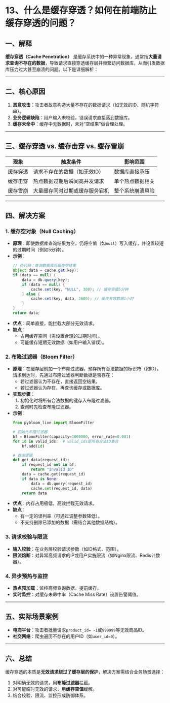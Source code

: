 # 13、什么是缓存穿透？如何在前端防止缓存穿透的问题？

## 一、解释

**缓存穿透（Cache Penetration）** 是缓存系统中的一种异常现象，通常指**大量请求查询不存在的数据**，导致请求直接穿透缓存层并频繁访问数据库，从而引发数据库压力过大甚至崩溃的问题。以下是详细解析：

---

## 二、核心原因
1. **恶意攻击**：攻击者故意构造大量不存在的数据请求（如无效的ID、随机字符串）。
2. **业务逻辑缺陷**：用户输入未校验，错误请求直接落到数据库。
3. **缓存未命中**：缓存中无数据时，未对“空结果”做合理处理。

---

## 三、缓存穿透 vs. 缓存击穿 vs. 缓存雪崩
| **现象** | **触发条件**                   | **影响范围**     |
| -------- | ------------------------------ | ---------------- |
| 缓存穿透 | 请求不存在的数据（如无效ID）   | 数据库直接承压   |
| 缓存击穿 | 热点数据过期后瞬间高并发请求   | 单个热点数据相关 |
| 缓存雪崩 | 大量缓存同时过期或缓存服务宕机 | 整个系统崩溃风险 |

---

## 四、解决方案
### 1. 缓存空对象（Null Caching）
   - **原理**：即使数据库查询结果为空，仍将空值（如`null`）写入缓存，并设置较短的过期时间（例如5分钟）。
   - **示例**：
     ```java
     // 伪代码：查询数据库后缓存空结果
     Object data = cache.get(key);
     if (data == null) {
         data = db.query(key);
         if (data == null) {
             cache.set(key, "NULL", 300); // 缓存空值5分钟
         } else {
             cache.set(key, data, 3600); // 缓存有效数据1小时
         }
     }
     return data;
     ```
   - **优点**：简单直接，能拦截大部分无效请求。
   - **缺点**：
     - 占用缓存空间（需设置合理的过期时间）。
     - 可能缓存短期无效数据（如用户输入错误）。

### 2. 布隆过滤器（Bloom Filter）
   - **原理**：在缓存层前加一个布隆过滤器，预存所有合法数据的标识符（如ID）。请求到达时，先通过布隆过滤器判断数据是否存在：
     - 若过滤器认为不存在，直接返回空结果。
     - 若过滤器认为存在，再查询缓存或数据库。
   - **实现步骤**：
     1. 初始化时将所有合法数据的键存入布隆过滤器。
     2. 查询时先检查布隆过滤器。
   - **示例**：
     ```python
     from pybloom_live import BloomFilter
     
     # 初始化布隆过滤器
     bf = BloomFilter(capacity=1000000, error_rate=0.001)
     for id in valid_ids:  # valid_ids是所有合法ID集合
         bf.add(id)
     
     # 查询逻辑
     def get_data(request_id):
         if request_id not in bf:
             return "Invalid ID"
         data = cache.get(request_id)
         if data is None:
             data = db.query(request_id)
             cache.set(request_id, data)
         return data
     ```
   - **优点**：内存占用极低，高效拦截无效请求。
   - **缺点**：
     - 有一定的误判率（可通过调整参数降低）。
     - 不支持删除已添加的数据（需结合其他数据结构）。

### 3. 请求校验与限流
   - **输入校验**：在业务层校验请求参数（如ID格式、范围）。
   - **限流熔断**：对异常高频请求的IP或用户实施限流（如Nginx限流、Redis计数器）。

### 4. 异步预热与监控
   - **热点预加载**：监控高频查询数据，提前缓存。
   - **实时监控**：对缓存未命中率（Cache Miss Rate）设置告警阈值。

---

## 五、实际场景案例
- **电商平台**：攻击者批量请求`product_id= -1`或`999999`等无效商品ID。
- **社交网络**：爬虫遍历不存在的用户ID（如`user_id=0`）。

---

## 六、总结
缓存穿透的本质是**无效请求绕过了缓存层的保护**，解决方案需结合业务场景选择：
1. 对明确无效的请求，用**布隆过滤器**拦截。
2. 对可能临时无效的请求，用**缓存空值**缓解。
3. 结合校验、限流、监控形成防御体系。
